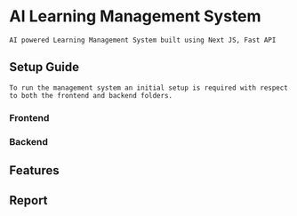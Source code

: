 # AI Learning Management System
    AI powered Learning Management System built using Next JS, Fast API

## Setup Guide
    To run the management system an initial setup is required with respect to both the frontend and backend folders.

### Frontend

### Backend

## Features

## Report
